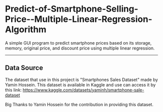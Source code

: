 # Predict-of-Smartphone-Selling-Price--Multiple-Linear-Regression-Algorithm
A simple GUI program to predict smartphone prices based on its storage, memory, original price, and discount price using multiple linear regression.

---

## Data Source
The dataset that use in this project is "Smartphones Sales Dataset" made by Yamin Hossein.
This dataset is available in Kaggle and use can access it by this link:
https://www.kaggle.com/datasets/yaminh/smartphone-sale-dataset

Big Thanks to Yamin Hossein for the contribution in providing this dataset.

